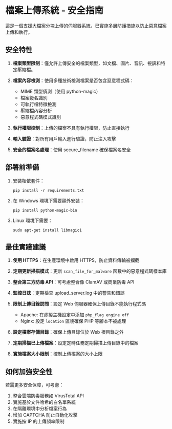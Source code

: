 # 檔案上傳系統 - 安全指南

這是一個支援大檔案分塊上傳的伺服器系統，已實施多層防護措施以防止惡意檔案上傳和執行。

## 安全特性

1. **檔案類型限制**：僅允許上傳安全的檔案類型，如文檔、圖片、音訊、視訊和特定壓縮檔。

2. **檔案內容檢測**：使用多種技術檢測檔案是否包含惡意程式碼：
   - MIME 類型偵測（使用 python-magic）
   - 檔案簽名識別
   - 可執行檔特徵檢測
   - 壓縮檔內容分析
   - 惡意程式碼模式識別

3. **執行權限控制**：上傳的檔案不具有執行權限，防止直接執行

4. **輸入驗證**：對所有用戶輸入進行驗證，防止注入攻擊

5. **安全的檔案名處理**：使用 secure_filename 確保檔案名安全

## 部署前準備

1. 安裝相依套件：
   ```
   pip install -r requirements.txt
   ```

2. 在 Windows 環境下需要額外安裝：
   ```
   pip install python-magic-bin
   ```

3. Linux 環境下需要：
   ```
   sudo apt-get install libmagic1
   ```

## 最佳實踐建議

1. **使用 HTTPS**：在生產環境中啟用 HTTPS，防止資料傳輸被攔截

2. **定期更新掃描模式**：更新 `scan_file_for_malware` 函數中的惡意程式碼樣本庫

3. **整合第三方防毒 API**：可考慮整合像 ClamAV 或商業防毒 API

4. **監控日誌**：定期檢查 upload_server.log 中的警告和錯誤

5. **限制上傳目錄訪問**：設定 Web 伺服器確保上傳目錄不能執行程式碼
   - Apache: 在虛擬主機設定中添加 `php_flag engine off`
   - Nginx: 設定 `location` 區塊確保 PHP 等腳本不被處理

6. **設定檔案存儲目錄**：確保上傳目錄位於 Web 根目錄之外

7. **定期掃描已上傳檔案**：設定定時任務定期掃描上傳目錄中的檔案

8. **實施檔案大小限制**：控制上傳檔案的大小上限

## 如何加強安全性

若需更多安全保障，可考慮：

1. 整合雲端防毒服務如 VirusTotal API
2. 實施基於文件哈希的白名單系統
3. 在隔離環境中分析檔案行為
4. 增加 CAPTCHA 防止自動化攻擊
5. 實施按 IP 的上傳頻率限制

